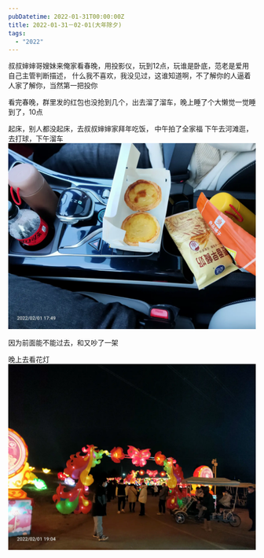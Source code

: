 ```yaml
---
pubDatetime: 2022-01-31T00:00:00Z
title: 2022-01-31－02-01(大年除夕)
tags:
  - "2022"
---
```


叔叔婶婶哥嫂妹来俺家看春晚，用投影仪，玩到12点，玩谁是卧底，范老是爱用自己主管判断描述，
什么我不喜欢，我没见过，这谁知道啊，不了解你的人逼着人家了解你，当然第一把投你

看完春晚，群里发的红包也没抢到几个，出去溜了溜车，晚上睡了个大懒觉一觉睡到了，10点


起床，别人都没起床，去叔叔婶婶家拜年吃饭，
中午拍了全家福
下午去河滩逛，去打球，下午溜车
![](../../img/6904315-ea3559a18b70935e.jpg)


因为前面能不能过去，和又吵了一架

晚上去看花灯
![](../../img/6904315-e58feaa353f8e421.jpg)

